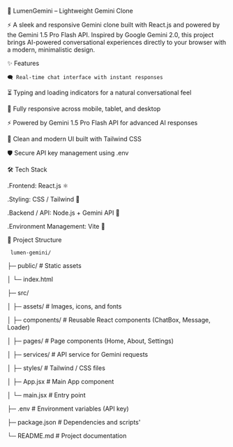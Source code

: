 🌌 LumenGemini – Lightweight Gemini Clone

⚡ A sleek and responsive Gemini clone built with React.js and powered by the Gemini 1.5 Pro Flash API.
  Inspired by Google Gemini 2.0, this project brings AI-powered conversational experiences directly to your browser with a modern, minimalistic design.

✨ Features

    🗨 Real-time chat interface with instant responses

   ⏳ Typing and loading indicators for a natural conversational feel

   📱 Fully responsive across mobile, tablet, and desktop

   ⚡ Powered by Gemini 1.5 Pro Flash API for advanced AI responses

   🎨 Clean and modern UI built with Tailwind CSS

   🛡 Secure API key management using .env

🛠 Tech Stack

   .Frontend: React.js ⚛

   .Styling: CSS / Tailwind 🎨

   .Backend / API: Node.js + Gemini API 🤖

   .Environment Management: Vite 🌱

📂 Project Structure

     lumen-gemini/
     
  ├─ public/                 # Static assets
   
  │  └─ index.html
  
  ├─ src/
  
  │  ├─ assets/              # Images, icons, and fonts
  
  │  ├─ components/          # Reusable React components (ChatBox, Message, Loader)
  
  │  ├─ pages/               # Page components (Home, About, Settings)
  
  │  ├─ services/            # API service for Gemini requests
  
  │  ├─ styles/              # Tailwind / CSS files
  
  │  ├─ App.jsx              # Main App component
  
  │  └─ main.jsx             # Entry point
  
  ├─ .env                    # Environment variables (API key)
  
  ├─ package.json            # Dependencies and scripts'
  
  └─ README.md               # Project documentation
